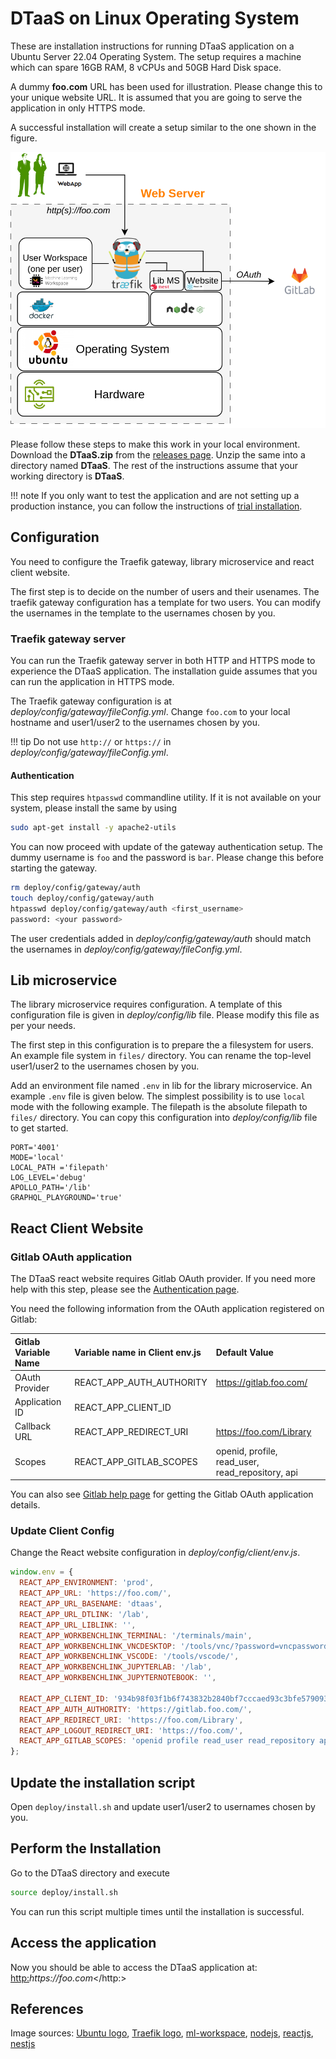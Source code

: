# DTaaS on Linux Operating System

These are installation instructions for running DTaaS application
on a Ubuntu Server 22.04 Operating System.
The setup requires a machine which can
spare 16GB RAM, 8 vCPUs and 50GB Hard Disk space.

A dummy **foo.com** URL has been used for illustration.
Please change this to your unique website URL.
It is assumed that you are going to serve the application in only HTTPS mode.

A successful installation will create a setup
similar to the one shown in the figure.

![Single host install](./single-host.png)

Please follow these steps to make this work in your local environment.
Download the **DTaaS.zip** from the
[releases page](https://github.com/INTO-CPS-Association/DTaaS/releases).
Unzip the same into a directory named **DTaaS**.
The rest of the instructions assume that your working directory is **DTaaS**.

<!-- markdownlint-disable MD046 -->

!!! note
    If you only want to test the application
    and are not setting up a production instance,
    you can follow the instructions of [trial installation](trial.md).

<!-- markdownlint-enable MD046 -->

## Configuration

You need to configure the Traefik gateway,
library microservice and react client website.

The first step is to decide on the number of users and their usenames.
The traefik gateway configuration has a template for two users.
You can modify the usernames in the template to the usernames chosen by you.

### Traefik gateway server

You can run the Traefik gateway server in both
HTTP and HTTPS mode to experience the DTaaS application.
The installation guide assumes that you can run the application in HTTPS mode.

The Traefik gateway configuration is
at _deploy/config/gateway/fileConfig.yml_.
Change `foo.com` to your local hostname and user1/user2 to
the usernames chosen by you.

<!-- markdownlint-disable MD046 -->

!!! tip
    Do not use `http://` or `https://`
    in _deploy/config/gateway/fileConfig.yml_.

<!-- markdownlint-enable MD046 -->

#### Authentication

This step requires `htpasswd` commandline utility. If
it is not available on your system, please install the same by using

```bash
sudo apt-get install -y apache2-utils
```

You can now proceed with update of the gateway authentication setup.
The dummy username is `foo` and the password is `bar`.
Please change this before starting the gateway.

```bash
rm deploy/config/gateway/auth
touch deploy/config/gateway/auth
htpasswd deploy/config/gateway/auth <first_username>
password: <your password>
```

The user credentials added in _deploy/config/gateway/auth_ should
match the usernames in _deploy/config/gateway/fileConfig.yml_.

## Lib microservice

The library microservice requires configuration.
A template of this configuration file is given in _deploy/config/lib_ file.
Please modify this file as per your needs.

The first step in this configuration is to prepare the a filesystem for users.
An example file system in `files/` directory.
You can rename the top-level user1/user2 to the usernames chosen by you.

Add an environment file named `.env` in lib for the library microservice.
An example `.env` file is given below.
The simplest possibility is to use `local` mode with the following example.
The filepath is the absolute filepath to `files/` directory.
You can copy this configuration into _deploy/config/lib_ file to get started.

```env
PORT='4001'
MODE='local'
LOCAL_PATH ='filepath'
LOG_LEVEL='debug'
APOLLO_PATH='/lib'
GRAPHQL_PLAYGROUND='true'
```

## React Client Website

### Gitlab OAuth application

The DTaaS react website requires Gitlab OAuth provider.
If you need more help with this step, please see
the [Authentication page](client/auth.md).

You need the following information from the OAuth application registered on Gitlab:

| Gitlab Variable Name | Variable name in Client env.js | Default Value |
|:---|:---|:---|
| OAuth Provider | REACT_APP_AUTH_AUTHORITY | https://gitlab.foo.com/ |
| Application ID | REACT_APP_CLIENT_ID |
| Callback URL | REACT_APP_REDIRECT_URI | https://foo.com/Library |
| Scopes | REACT_APP_GITLAB_SCOPES | openid, profile, read_user, read_repository, api |

You can also see
[Gitlab help page](https://docs.gitlab.com/ee/integration/oauth_provider.html)
for getting the Gitlab OAuth application details.

### Update Client Config

Change the React website configuration in _deploy/config/client/env.js_.

```js
window.env = {
  REACT_APP_ENVIRONMENT: 'prod',
  REACT_APP_URL: 'https://foo.com/',
  REACT_APP_URL_BASENAME: 'dtaas',
  REACT_APP_URL_DTLINK: '/lab',
  REACT_APP_URL_LIBLINK: '',
  REACT_APP_WORKBENCHLINK_TERMINAL: '/terminals/main',
  REACT_APP_WORKBENCHLINK_VNCDESKTOP: '/tools/vnc/?password=vncpassword',
  REACT_APP_WORKBENCHLINK_VSCODE: '/tools/vscode/',
  REACT_APP_WORKBENCHLINK_JUPYTERLAB: '/lab',
  REACT_APP_WORKBENCHLINK_JUPYTERNOTEBOOK: '',

  REACT_APP_CLIENT_ID: '934b98f03f1b6f743832b2840bf7cccaed93c3bfe579093dd0942a433691ccc0',
  REACT_APP_AUTH_AUTHORITY: 'https://gitlab.foo.com/',
  REACT_APP_REDIRECT_URI: 'https://foo.com/Library',
  REACT_APP_LOGOUT_REDIRECT_URI: 'https://foo.com/',
  REACT_APP_GITLAB_SCOPES: 'openid profile read_user read_repository api',
};
```

## Update the installation script

Open `deploy/install.sh` and update user1/user2 to usernames chosen by you.

## Perform the Installation

Go to the DTaaS directory and execute

```sh
source deploy/install.sh
```

You can run this script multiple times until the installation is successful.

## Access the application

Now you should be able to access the DTaaS application at: <http:>_https://foo.com_</http:>

## References

Image sources: [Ubuntu logo](https://logodix.com/linux-ubuntu),
[Traefik logo](https://www.laub-home.de/wiki/Traefik_SSL_Reverse_Proxy_f%C3%BCr_Docker_Container),
[ml-workspace](https://github.com/ml-tooling/ml-workspace),
[nodejs](https://www.metachris.com/2017/01/how-to-install-nodejs-7-on-ubuntu-and-centos/),
[reactjs](https://krify.co/about-reactjs/),
[nestjs](https://camunda.com/blog/2019/10/nestjs-tx-email/)
